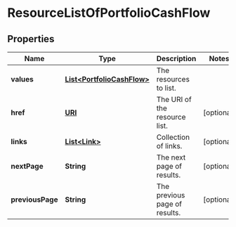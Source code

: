 

# ResourceListOfPortfolioCashFlow

## Properties

Name | Type | Description | Notes
------------ | ------------- | ------------- | -------------
**values** | [**List&lt;PortfolioCashFlow&gt;**](PortfolioCashFlow.md) | The resources to list. | 
**href** | [**URI**](URI.md) | The URI of the resource list. |  [optional]
**links** | [**List&lt;Link&gt;**](Link.md) | Collection of links. |  [optional]
**nextPage** | **String** | The next page of results. |  [optional]
**previousPage** | **String** | The previous page of results. |  [optional]



